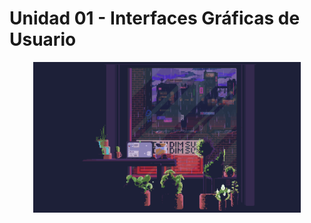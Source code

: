 # Unidad 01 - Interfaces Gráficas de Usuario

<div align=center>
    <img src="../../extras/view.gif" alt="view" width="85%">
</div>